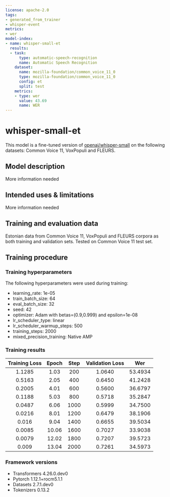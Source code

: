 ```yaml
---
license: apache-2.0
tags:
- generated_from_trainer
- whisper-event
metrics:
- wer
model-index:
- name: whisper-small-et
  results:
  - task:
      type: automatic-speech-recognition
      name: Automatic Speech Recognition
    dataset:
      name: mozilla-foundation/common_voice_11_0
      type: mozilla-foundation/common_voice_11_0
      config: et
      split: test
    metrics:
    - type: wer
      value: 43.69
      name: WER
---
```


<!-- This model card has been generated automatically according to the information the Trainer had access to. You
should probably proofread and complete it, then remove this comment. -->

# whisper-small-et

This model is a fine-tuned version of [openai/whisper-small](https://huggingface.co/openai/whisper-small) on the following datasets: Common Voice 11, VoxPopuli and FLEURS.

## Model description

More information needed

## Intended uses & limitations

More information needed

## Training and evaluation data

Estonian data from Common Voice 11, VoxPopuli and FLEURS corpora as both training and validation sets. Tested on Common Voice 11 test set. 

## Training procedure

### Training hyperparameters

The following hyperparameters were used during training:
- learning_rate: 1e-05
- train_batch_size: 64
- eval_batch_size: 32
- seed: 42
- optimizer: Adam with betas=(0.9,0.999) and epsilon=1e-08
- lr_scheduler_type: linear
- lr_scheduler_warmup_steps: 500
- training_steps: 2000
- mixed_precision_training: Native AMP

### Training results

| Training Loss | Epoch | Step | Validation Loss | Wer     |
|:-------------:|:-----:|:----:|:---------------:|:-------:|
| 1.1285        | 1.03  | 200  | 1.0640          | 53.4934 |
| 0.5163        | 2.05  | 400  | 0.6450          | 41.2428 |
| 0.2005        | 4.01  | 600  | 0.5600          | 36.6797 |
| 0.1188        | 5.03  | 800  | 0.5718          | 35.2847 |
| 0.0487        | 6.06  | 1000 | 0.5999          | 34.7500 |
| 0.0216        | 8.01  | 1200 | 0.6479          | 38.1906 |
| 0.016         | 9.04  | 1400 | 0.6655          | 39.5034 |
| 0.0085        | 10.06 | 1600 | 0.7027          | 33.9038 |
| 0.0079        | 12.02 | 1800 | 0.7207          | 39.5723 |
| 0.009         | 13.04 | 2000 | 0.7261          | 34.5973 |

### Framework versions

- Transformers 4.26.0.dev0
- Pytorch 1.12.1+rocm5.1.1
- Datasets 2.7.1.dev0
- Tokenizers 0.13.2
